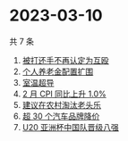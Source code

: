 # 2023-03-10

共 7 条

<!-- BEGIN ZHIHUSEARCH -->
<!-- 最后更新时间 Fri Mar 10 2023 07:14:12 GMT+0800 (China Standard Time) -->
1. [被打还手不再认定为互殴](https://www.zhihu.com/search?q=被打还手不再认定为互殴)
1. [个人养老金配置扩围](https://www.zhihu.com/search?q=个人养老金配置扩围)
1. [室温超导](https://www.zhihu.com/search?q=室温超导)
1. [2 月 CPI 同比上升 1.0%](https://www.zhihu.com/search?q=2%20月%20CPI%20同比上升%201.0%)
1. [建议在农村淘汰老头乐](https://www.zhihu.com/search?q=建议在农村淘汰老头乐)
1. [超 30 个汽车品牌降价](https://www.zhihu.com/search?q=超%2030%20个汽车品牌降价)
1. [ U20 亚洲杯中国队晋级八强](https://www.zhihu.com/search?q=%20U20%20亚洲杯中国队晋级八强)
<!-- END ZHIHUSEARCH -->
